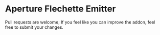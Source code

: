 Aperture Flechette Emitter
=========

Pull requests are welcome; If you feel like you can improve the addon, feel free to submit your changes.
